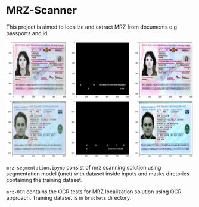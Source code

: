# MRZ-Scanner
This project is aimed to localize and extract MRZ from documents e.g passports and id

![Alt text](./demo1.png?raw=true "Demo1")
![Alt text](demo2.png?raw=true "Demo2")



`mrz-segmentation.ipynb` consist of mrz scanning solution using segmentation model (unet) with dataset inside inputs and masks diretories containing the training dataset.

`mrz-OCR` contains the OCR tests for MRZ localization solution using OCR approach. Training dataset is in `brackets` directory.
